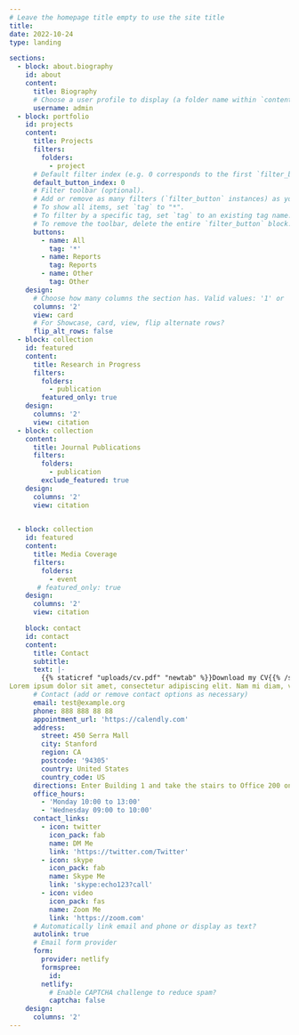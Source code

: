 ```yaml
---
# Leave the homepage title empty to use the site title
title:
date: 2022-10-24
type: landing

sections:
  - block: about.biography
    id: about
    content:
      title: Biography
      # Choose a user profile to display (a folder name within `content/authors/`)
      username: admin
  - block: portfolio
    id: projects
    content:
      title: Projects
      filters:
        folders:
          - project
      # Default filter index (e.g. 0 corresponds to the first `filter_button` instance below).
      default_button_index: 0
      # Filter toolbar (optional).
      # Add or remove as many filters (`filter_button` instances) as you like.
      # To show all items, set `tag` to "*".
      # To filter by a specific tag, set `tag` to an existing tag name.
      # To remove the toolbar, delete the entire `filter_button` block.
      buttons:
        - name: All
          tag: '*'
        - name: Reports
          tag: Reports
        - name: Other
          tag: Other
    design:
      # Choose how many columns the section has. Valid values: '1' or '2'.
      columns: '2'
      view: card
      # For Showcase, card, view, flip alternate rows?
      flip_alt_rows: false
  - block: collection
    id: featured
    content:
      title: Research in Progress
      filters:
        folders:
          - publication
        featured_only: true
    design:
      columns: '2'
      view: citation
  - block: collection
    content:
      title: Journal Publications
      filters:
        folders:
          - publication
        exclude_featured: true
    design:
      columns: '2'
      view: citation

    
  - block: collection
    id: featured
    content:
      title: Media Coverage
      filters:
        folders:
          - event
       # featured_only: true
    design:
      columns: '2'
      view: citation

    block: contact
    id: contact
    content:
      title: Contact
      subtitle:
      text: |-
        {{% staticref "uploads/cv.pdf" "newtab" %}}Download my CV{{% /staticref %}}
Lorem ipsum dolor sit amet, consectetur adipiscing elit. Nam mi diam, venenatis ut magna et, vehicula efficitur enim.
      # Contact (add or remove contact options as necessary)
      email: test@example.org
      phone: 888 888 88 88
      appointment_url: 'https://calendly.com'
      address:
        street: 450 Serra Mall
        city: Stanford
        region: CA
        postcode: '94305'
        country: United States
        country_code: US
      directions: Enter Building 1 and take the stairs to Office 200 on Floor 2
      office_hours:
        - 'Monday 10:00 to 13:00'
        - 'Wednesday 09:00 to 10:00'
      contact_links:
        - icon: twitter
          icon_pack: fab
          name: DM Me
          link: 'https://twitter.com/Twitter'
        - icon: skype
          icon_pack: fab
          name: Skype Me
          link: 'skype:echo123?call'
        - icon: video
          icon_pack: fas
          name: Zoom Me
          link: 'https://zoom.com'
      # Automatically link email and phone or display as text?
      autolink: true
      # Email form provider
      form:
        provider: netlify
        formspree:
          id:
        netlify:
          # Enable CAPTCHA challenge to reduce spam?
          captcha: false
    design:
      columns: '2'
---
```

